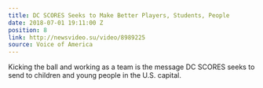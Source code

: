 ```yaml
---
title: DC SCORES Seeks to Make Better Players, Students, People
date: 2018-07-01 19:11:00 Z
position: 8
link: http://newsvideo.su/video/8989225
source: Voice of America
---
```


Kicking the ball and working as a team is the message DC SCORES seeks to send to children and young people in the U.S. capital.